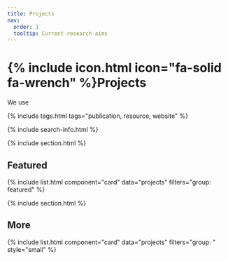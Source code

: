 ```yaml
---
title: Projects
nav:
  order: 1
  tooltip: Current research aims
---
```


# {% include icon.html icon="fa-solid fa-wrench" %}Projects

We use 

{% include tags.html tags="publication, resource, website" %}

{% include search-info.html %}

{% include section.html %}

## Featured

{% include list.html component="card" data="projects" filters="group: featured" %}

{% include section.html %}

## More

{% include list.html component="card" data="projects" filters="group: " style="small" %}
